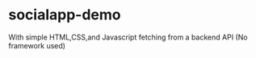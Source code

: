# socialapp-demo
 With simple HTML,CSS,and Javascript fetching from a backend API
 (No framework used)
